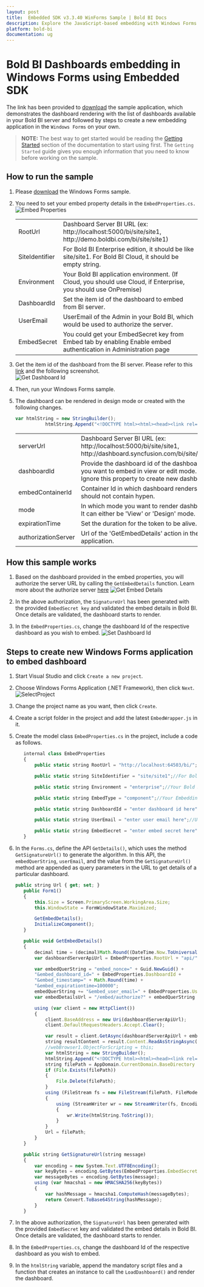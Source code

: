 ```yaml
---
layout: post
title:  Embedded SDK v3.3.40 WinForms Sample | Bold BI Docs
description: Explore the JavaScript-based embedding with Windows Forms sample application supported since v3.3.40 of Bold BI.
platform: bold-bi
documentation: ug
---
```


# Bold BI Dashboards embedding in Windows Forms using Embedded SDK

The link has been provided to [download](https://onpremise-demo.boldbi.com/getting-started/windows-forms-v3.3/sample.zip) the sample application, which demonstrates the dashboard rendering with the list of dashboards available in your Bold BI server and followed by steps to create a new embedding application in the `Windows Forms` on your own. 

> **NOTE:** The best way to get started would be reading the [Getting Started](/embedded-bi/javascript-based/getting-started/) section of the documentation to start using first. The `Getting Started` guide gives you enough information that you need to know before working on the sample.  

## How to run the sample

 1. Please [download](https://onpremise-demo.boldbi.com/getting-started/windows-forms-v3.3/sample.zip) the Windows Forms sample.    

 2. You need to set your embed property details in the `EmbedProperties.cs. `
     ![Embed Properties](/static/assets/embedded/javascript/sample/images/winforms-props.png)

    <meta charset="utf-8"/>
    <table>
    <tbody>
        <tr>
            <td align="left">RootUrl</td>
            <td align="left">Dashboard Server BI URL (ex: http://localhost:5000/bi/site/site1, http://demo.boldbi.com/bi/site/site1)</td>
        </tr>
        <tr>
            <td align="left">SiteIdentifier</td>
            <td align="left">For Bold BI Enterprise edition, it should be like site/site1. For Bold BI Cloud, it should be empty string.</td>
        </tr>
        <tr>
            <td align="left">Environment</td>
            <td align="left">Your Bold BI application environment. (If Cloud, you should use Cloud, if  Enterprise, you should use OnPremise)</td>
        </tr>
        <tr>
            <td align="left">DashboardId</td>
            <td align="left">Set the item id of the dashboard to embed from BI server.</td>
        </tr>
            <tr>
            <td align="left">UserEmail</td>
            <td align="left">UserEmail of the Admin in your Bold BI, which would be used to authorize the server.</td>
        </tr>
        <tr>
            <td align="left">EmbedSecret</td>
            <td align="left">You could get your EmbedSecret key from Embed tab by enabling Enable embed authentication in Administration page</td>
        </tr>
    </tbody>
    </table>

 3. Get the item id of the dashboard from the BI server. Please refer to this [link](/embedded-bi/working-with-dashboards/share-dashboards/get-dashboard-link/#get-link) and the following screenshot.  
 ![Get Dashboard Id](/static/assets/embedded/javascript/sample/images/get-dashboard-id.png#max-width=55%)

 4. Then, run your Windows Forms sample.

 5. The dashboard can be rendered in design mode or created with the following changes.

     ```js
     var htmlString = new StringBuilder();
                htmlString.Append("<!DOCTYPE html><html><head><link rel='stylesheet' href='" + System.AppDomain.CurrentDomain.BaseDirectory.Replace("bin\\x64\\Debug\\", "") + "content\\chromium.css'/><script type='text/javascript' src='https://cdnjs.cloudflare.com/ajax/libs/jquery/3.6.0/jquery.min.js'></script><script src='https://cdn.polyfill.io/v2/polyfill.min.js'></script><script type='text/javascript' src='" + System.AppDomain.CurrentDomain.BaseDirectory.Replace("bin\\x64\\Debug\\", "") + "scripts\\EmbedBiWrapper.js'></script></script><script type='text/javascript'>$(document).ready(function() {this.dashboard = BoldBI.create({ serverUrl:'" + EmbedProperties.RootUrl + EmbedProperties.SiteIdentifier + "', dashboardId:'" + EmbedProperties.DashboardId + "',embedContainerId: 'dashboard',embedType:'" + EmbedProperties.EmbedType + "',environment:'" + EmbedProperties.Environment + "',width: window.innerWidth - 20 + 'px',height: window.innerHeight - 20 + 'px',expirationTime: 100000,authorizationServer:{url: '', data:" + resultContent + "},dashboardSettings:{showExport: false,showRefresh: false,showMoreOption: false}});console.log(this.dashboard);this.dashboard.loadDashboard();});</script></head><body style='background-color: white'><div id ='viewer-section' style='background-color: white'><div id ='dashboard'></div></div></body></html>");
     ```

    <meta charset="utf-8"/>
    <table>
    <tbody>
    <tr>
    <td align="left">serverUrl</td>
    <td align="left">Dashboard Server BI URL (ex: http://localhost:5000/bi/site/site1, http://dashboard.syncfusion.com/bi/site/site1)</td>
    </tr>
    <tr>
    <td align="left">dashboardId</td>
    <td align="left">Provide the dashboard id of the dashboard you want to embed in view or edit mode. Ignore this property to create new dashboard.</td>
    </tr>
    <tr>
    <td align="left">embedContainerId</td>
    <td align="left">Container Id in which dashboard renders.It should not contain hypen.</td>
    </tr>
    <tr>
    <td align="left">mode</td>
    <td align="left">In which mode you want to render dashboard. It can either be 'View' or 'Design' mode. </td>
    </tr>
    <tr>
    <td align="left">expirationTime</td>
    <td align="left">Set the duration for the token to be alive.</td>
    </tr>
    <tr>
    <td align="left">authorizationServer</td>
    <td align="left">Url of the 'GetEmbedDetails' action in the application.</td>
    </tr>
    </tbody>
    </table>

## How this sample works

 1. Based on the dashboard provided in the embed properties, you will authorize the server URL by calling the `GetEmbedDetails` function.
 Learn more about the authorize server [here](/embedded-bi/javascript-based/authorize-server/)
 ![Get Embed Details](/static/assets/embedded/javascript/sample/images/winforms-authorize.png)

 2. In the above authorization, the `SignatureUrl` has been generated with the provided `EmbedSecret key` and validated the embed details in Bold BI. Once details are validated, the dashboard starts to render.

 3. In the `EmbedProperties.cs`, change the dashboard Id of the respective dashboard as you wish to embed.
 ![Set Dashboard Id](/static/assets/embedded/javascript/sample/images/winforms-dashboard.png)


## Steps to create new Windows Forms application to embed dashboard
 1. Start Visual Studio and click `Create a new project`.

 2. Choose Windows Forms Application (.NET Framework), then click `Next`.
   ![SelectProject](/static/assets/embedded/javascript/sample/images/winforms_create_project.png#max-width=85%)
 3. Change the project name as you want, then click `Create`.

 4. Create a script folder in the project and add the latest `EmbedWrapper.js` in it.
 5. Create the model class `EmbedProperties.cs` in the project, include a code as follows.

     ```js
        internal class EmbedProperties
        {
            public static string RootUrl = "http://localhost:64503/bi/";//Dashboard Server BI URL (ex: http://localhost:5000/bi/site/site1, http://demo.boldbi.com/bi/site/site1)

            public static string SiteIdentifier = "site/site1";//For Bold BI Enterprise edition, it should be like site/site1. For Bold BI Cloud, it should be empty string.

            public static string Environment = "enterprise";//Your Bold BI application environment. (If Cloud, you should use Cloud, if  Enterprise, you should use OnPremise)

            public static string EmbedType = "component";//Your Embedding type. If you are embedding as component, you should set 'component', if your are embedding as ifrmae, you should set 'iframe'

            public static string DashboardId = "enter dashboard id here";//Set the item id of the dashboard to embed from BI server.

            public static string UserEmail = "enter user email here";//UserEmail of the Admin in your Bold BI, which would be used to authorize the server.

            public static string EmbedSecret = "enter embed secret here";//You could get your EmbedSecret key from Embed tab by enabling Enable embed authentication in Administration page.
        }
     ```

 6. In the `Forms.cs`, define the API `GetDetails()`, which uses the method `GetSignatureUrl()` to generate the algorithm. In this API, the `embedQuerString`, `userEmail`, and the value from the `GetSignatureUrl()` method are appended as query parameters in the URL to get details of a particular dashboard.

     ```js
     public string Url { get; set; }
        public Form1()
        {
            this.Size = Screen.PrimaryScreen.WorkingArea.Size;
            this.WindowState = FormWindowState.Maximized;

            GetEmbedDetails();
            InitializeComponent();
        }

        public void GetEmbedDetails()
        {
            decimal time = (decimal)Math.Round((DateTime.Now.ToUniversalTime() - new DateTime(1970, 1, 1)).TotalMilliseconds / 1000);
            var dashboardServerApiUrl = EmbedProperties.RootUrl + "api/" + EmbedProperties.SiteIdentifier;

            var embedQuerString = "embed_nonce=" + Guid.NewGuid() +
            "&embed_dashboard_id=" + EmbedProperties.DashboardId +
            "&embed_timestamp=" + Math.Round(time) +
            "&embed_expirationtime=100000";
            embedQuerString += "&embed_user_email=" + EmbedProperties.UserEmail;
            var embedDetailsUrl = "/embed/authorize?" + embedQuerString + "&embed_signature=" + GetSignatureUrl(embedQuerString);

            using (var client = new HttpClient())
            {
                client.BaseAddress = new Uri(dashboardServerApiUrl);
                client.DefaultRequestHeaders.Accept.Clear();

                var result = client.GetAsync(dashboardServerApiUrl + embedDetailsUrl).Result;
                string resultContent = result.Content.ReadAsStringAsync().Result;
                //webBrowser1.ObjectForScripting = this;
                var htmlString = new StringBuilder();
                htmlString.Append("<!DOCTYPE html><html><head><link rel='stylesheet' href='" + System.AppDomain.CurrentDomain.BaseDirectory.Replace("bin\\x64\\Debug\\", "") + "content\\chromium.css'/><script type='text/javascript' src='https://cdnjs.cloudflare.com/ajax/libs/jquery/3.6.0/jquery.min.js'></script><script src='https://cdn.polyfill.io/v2/polyfill.min.js'></script><script type='text/javascript' src='" + System.AppDomain.CurrentDomain.BaseDirectory.Replace("bin\\x64\\Debug\\", "") + "scripts\\EmbedBiWrapper.js'></script></script><script type='text/javascript'>$(document).ready(function() {this.dashboard = BoldBI.create({ serverUrl:'" + EmbedProperties.RootUrl + EmbedProperties.SiteIdentifier + "', dashboardId:'" + EmbedProperties.DashboardId + "',embedContainerId: 'dashboard',embedType:'" + EmbedProperties.EmbedType + "',environment:'" + EmbedProperties.Environment + "',width: window.innerWidth - 20 + 'px',height: window.innerHeight - 20 + 'px',expirationTime: 100000,authorizationServer:{url: '', data:" + resultContent + "},dashboardSettings:{showExport: false,showRefresh: false,showMoreOption: false}});console.log(this.dashboard);this.dashboard.loadDashboard();});</script></head><body style='background-color: white'><div id ='viewer-section' style='background-color: white'><div id ='dashboard'></div></div></body></html>");
                string filePath = AppDomain.CurrentDomain.BaseDirectory + "EmbedWrapper.html";
                if (File.Exists(filePath))
                {
                    File.Delete(filePath);
                }
                using (FileStream fs = new FileStream(filePath, FileMode.Create))
                {
                    using (StreamWriter wr = new StreamWriter(fs, Encoding.UTF8))
                    {
                        wr.Write(htmlString.ToString());
                    }
                }
                Url = filePath;
            }
        }

        public string GetSignatureUrl(string message)
        {
            var encoding = new System.Text.UTF8Encoding();
            var keyBytes = encoding.GetBytes(EmbedProperties.EmbedSecret);
            var messageBytes = encoding.GetBytes(message);
            using (var hmacsha1 = new HMACSHA256(keyBytes))
            {
                var hashMessage = hmacsha1.ComputeHash(messageBytes);
                return Convert.ToBase64String(hashMessage);
            }
        }
     ```

 7. In the above authorization, the `SignatureUrl` has been generated with the provided `EmbedSecret` key and validated the embed details in Bold BI. Once details are validated, the dashboard starts to render.

 8. In the `EmbedProperties.cs`, change the dashboard Id of the respective dashboard as you wish to embed.

 9. In the `htmlString` variable, append the mandatory script files and a function that creates an instance to call the `LoadDashboard()` and render the dashboard.